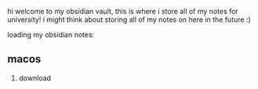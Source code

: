 hi welcome to my obsidian vault, this is where i store all of my notes for university! i might think about storing all of my notes on here in the future :)

loading my obsidian notes:

## macos
1. download 
